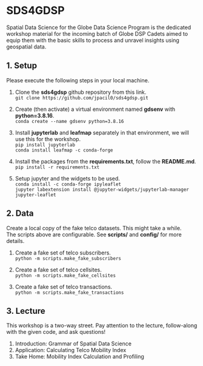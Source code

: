 # SDS4GDSP

Spatial Data Science for the Globe Data Science Program is the dedicated workshop material for the incoming batch of Globe DSP Cadets aimed to equip them with the basic skills to process and unravel insights using geospatial data.

## 1. Setup

Please execute the following steps in your local machine.

1. Clone the **sds4gdsp** github repository from this link. <br>
```git clone https://github.com/jpacil0/sds4gdsp.git```

2. Create (then activate) a virtual environment named **gdsenv** with **python=3.8.16**. <br>
```conda create --name gdsenv python=3.8.16```

3. Install **jupyterlab** and **leafmap** separately in that environment, we will use this for the workshop. <br>
```pip install jupyterlab``` <br>
```conda install leafmap -c conda-forge```

5. Install the packages from the **requirements.txt**, follow the **README.md**. <br>
```pip install -r requirements.txt```

6. Setup jupyter and the widgets to be used. <br>
```conda install -c conda-forge ipyleaflet``` <br>
```jupyter labextension install @jupyter-widgets/jupyterlab-manager jupyter-leaflet```

## 2. Data

Create a local copy of the fake telco datasets. This might take a while. <br>
The scripts above are configurable. See **scripts/** and **config/** for more details.

1. Create a fake set of telco subscribers. <br>
```python -m scripts.make_fake_subscribers```

2. Create a fake set of telco cellsites. <br>
```python -m scripts.make_fake_cellsites```

3. Create a fake set of telco transactions. <br>
```python -m scripts.make_fake_transactions```

## 3. Lecture

This workshop is a two-way street. Pay attention to the lecture, follow-along with the given code, and ask questions!

1. Introduction: Grammar of Spatial Data Science
2. Application: Calculating Telco Mobility Index
3. Take Home: Mobility Index Calculation and Profiling

